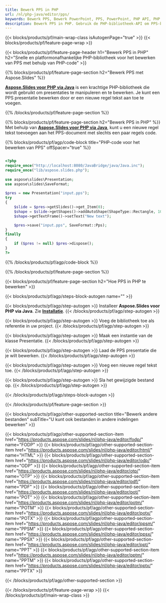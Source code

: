 ```yaml
---
title: Bewerk PPS in PHP
url: /nl/php-java/editor/pps/
keywords: Bewerk PPS, Bewerk PowerPoint, PPS, PowerPoint, PHP API, PHP Library
description: Bewerk PPS in PHP. Gebruik de PHP-bibliotheek-API om PPS-bestanden te bewerken
---
```


{{< blocks/products/pf/main-wrap-class isAutogenPage="true" >}}
{{< blocks/products/pf/feature-page-wrap >}}

{{< blocks/products/pf/feature-page-header h1="Bewerk PPS in PHP" h2="Snelle en platformonafhankelijke PHP-bibliotheek voor het bewerken van PPS met behulp van PHP-code" >}}

{{% blocks/products/pf/feature-page-section h2="Bewerk PPS met Aspose.Slides" %}}

[**Aspose.Slides voor PHP via Java**](https://products.aspose.com/slides/nl/php-java/) is een krachtige PHP-bibliotheek die wordt gebruikt om presentaties te manipuleren en te bewerken. Je kunt een PPS presentatie bewerken door er een nieuwe regel tekst aan toe te voegen. 

{{% /blocks/products/pf/feature-page-section %}}

{{% blocks/products/pf/feature-page-section  h2="Bewerk PPS in PHP" %}}
Met behulp van [**Aspose.Slides voor PHP via Java**](https://products.aspose.com/slides/nl/php-java/), kunt u een nieuwe regel tekst toevoegen aan het PPS-document met slechts een paar regels code.

{{% blocks/products/pf/agp/code-block title="PHP-code voor het bewerken van PPS" offSpacer="true" %}}

```php

<?php
require_once("http://localhost:8080/JavaBridge/java/Java.inc");
require_once("lib/aspose.slides.php");
 
use aspose\slides\Presentation;
use aspose\slides\SaveFormat;
 
$pres = new Presentation("input.pps");
try
{
    $slide = $pres->getSlides()->get_Item(0);     
    $shape = $slide->getShapes()->addAutoShape(ShapeType::Rectangle, 10, 10, 100, 50);
    $shape->getTextFrame()->setText("New text");

    $pres->save("input.pps", SaveFormat::Pps);
}
finally
{
    if ($pres != null) $pres->dispose();
}
?>
```
{{% /blocks/products/pf/agp/code-block %}}

{{% /blocks/products/pf/feature-page-section %}}

{{< blocks/products/pf/feature-page-section  h2="Hoe PPS in PHP te bewerken" >}}

{{< blocks/products/pf/agp/steps-block-autogen name="" >}}


{{< blocks/products/pf/agp/step-autogen >}}
Installeer **Aspose.Slides voor PHP via Java**. Zie [**Installatie**](https://docs.aspose.com/slides/php-java/installation/).
{{< /blocks/products/pf/agp/step-autogen >}}

{{< blocks/products/pf/agp/step-autogen >}}
Voeg de bibliotheek toe als referentie in uw project.
{{< /blocks/products/pf/agp/step-autogen >}}

{{< blocks/products/pf/agp/step-autogen >}}
Maak een instantie van de klasse Presentatie.
{{< /blocks/products/pf/agp/step-autogen >}}

{{< blocks/products/pf/agp/step-autogen >}}
Laad de PPS presentatie die je wilt bewerken.
{{< /blocks/products/pf/agp/step-autogen >}}

{{< blocks/products/pf/agp/step-autogen >}}
Voeg een nieuwe regel tekst toe.
{{< /blocks/products/pf/agp/step-autogen >}}

{{< blocks/products/pf/agp/step-autogen >}}
Sla het gewijzigde bestand op.
{{< /blocks/products/pf/agp/step-autogen >}}

{{< /blocks/products/pf/agp/steps-block-autogen >}}


{{< /blocks/products/pf/feature-page-section >}}

{{< blocks/products/pf/agp/other-supported-section title="Bewerk andere bestanden" subTitle="U kunt ook bestanden in andere indelingen bewerken" >}}

{{< blocks/products/pf/agp/other-supported-section-item href="https://products.aspose.com/slides/nl/php-java/editor/fodp/" name="FODP" >}}
{{< blocks/products/pf/agp/other-supported-section-item href="https://products.aspose.com/slides/nl/php-java/editor/html/" name="HTML" >}}
{{< blocks/products/pf/agp/other-supported-section-item href="https://products.aspose.com/slides/nl/php-java/editor/odp/" name="ODP" >}}
{{< blocks/products/pf/agp/other-supported-section-item href="https://products.aspose.com/slides/nl/php-java/editor/otp/" name="OTP" >}}
{{< blocks/products/pf/agp/other-supported-section-item href="https://products.aspose.com/slides/nl/php-java/editor/pdf/" name="PDF" >}}
{{< blocks/products/pf/agp/other-supported-section-item href="https://products.aspose.com/slides/nl/php-java/editor/pot/" name="POT" >}}
{{< blocks/products/pf/agp/other-supported-section-item href="https://products.aspose.com/slides/nl/php-java/editor/potm/" name="POTM" >}}
{{< blocks/products/pf/agp/other-supported-section-item href="https://products.aspose.com/slides/nl/php-java/editor/potx/" name="POTX" >}}
{{< blocks/products/pf/agp/other-supported-section-item href="https://products.aspose.com/slides/nl/php-java/editor/ppsm/" name="PPSM" >}}
{{< blocks/products/pf/agp/other-supported-section-item href="https://products.aspose.com/slides/nl/php-java/editor/ppsx/" name="PPSX" >}}
{{< blocks/products/pf/agp/other-supported-section-item href="https://products.aspose.com/slides/nl/php-java/editor/ppt/" name="PPT" >}}
{{< blocks/products/pf/agp/other-supported-section-item href="https://products.aspose.com/slides/nl/php-java/editor/pptm/" name="PPTM" >}}
{{< blocks/products/pf/agp/other-supported-section-item href="https://products.aspose.com/slides/nl/php-java/editor/pptx/" name="PPTX" >}}


{{< /blocks/products/pf/agp/other-supported-section >}}

{{< /blocks/products/pf/feature-page-wrap >}}
{{< /blocks/products/pf/main-wrap-class >}}